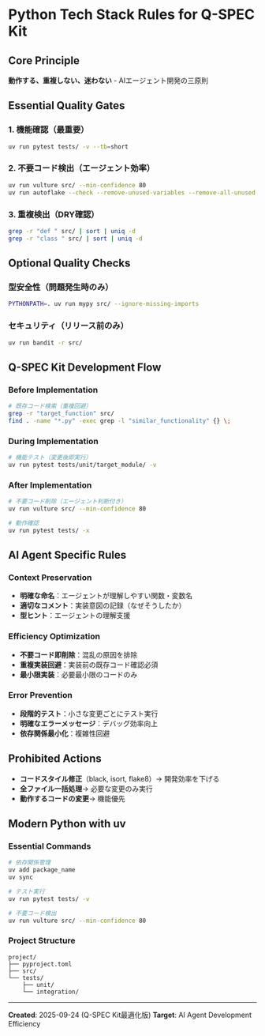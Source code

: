 # Python Tech Stack Rules for Q-SPEC Kit

## Core Principle
**動作する、重複しない、迷わない** - AIエージェント開発の三原則

## Essential Quality Gates

### 1. 機能確認（最重要）
```bash
uv run pytest tests/ -v --tb=short
```

### 2. 不要コード検出（エージェント効率）
```bash
uv run vulture src/ --min-confidence 80
uv run autoflake --check --remove-unused-variables --remove-all-unused-imports --recursive src/
```

### 3. 重複検出（DRY確認）
```bash
grep -r "def " src/ | sort | uniq -d
grep -r "class " src/ | sort | uniq -d
```

## Optional Quality Checks

### 型安全性（問題発生時のみ）
```bash
PYTHONPATH=. uv run mypy src/ --ignore-missing-imports
```

### セキュリティ（リリース前のみ）
```bash
uv run bandit -r src/
```

## Q-SPEC Kit Development Flow

### Before Implementation
```bash
# 既存コード検索（重複回避）
grep -r "target_function" src/
find . -name "*.py" -exec grep -l "similar_functionality" {} \;
```

### During Implementation
```bash
# 機能テスト（変更後即実行）
uv run pytest tests/unit/target_module/ -v
```

### After Implementation
```bash
# 不要コード削除（エージェント判断付き）
uv run vulture src/ --min-confidence 80

# 動作確認
uv run pytest tests/ -x
```

## AI Agent Specific Rules

### Context Preservation
- **明確な命名**：エージェントが理解しやすい関数・変数名
- **適切なコメント**：実装意図の記録（なぜそうしたか）
- **型ヒント**：エージェントの理解支援

### Efficiency Optimization
- **不要コード即削除**：混乱の原因を排除
- **重複実装回避**：実装前の既存コード確認必須
- **最小限実装**：必要最小限のコードのみ

### Error Prevention
- **段階的テスト**：小さな変更ごとにテスト実行
- **明確なエラーメッセージ**：デバッグ効率向上
- **依存関係最小化**：複雑性回避

## Prohibited Actions
- **コードスタイル修正**（black, isort, flake8）→ 開発効率を下げる
- **全ファイル一括処理**→ 必要な変更のみ実行
- **動作するコードの変更**→ 機能優先

## Modern Python with uv

### Essential Commands
```bash
# 依存関係管理
uv add package_name
uv sync

# テスト実行
uv run pytest tests/ -v

# 不要コード検出
uv run vulture src/ --min-confidence 80
```

### Project Structure
```
project/
├── pyproject.toml
├── src/
└── tests/
    ├── unit/
    └── integration/
```

---
**Created**: 2025-09-24 (Q-SPEC Kit最適化版)
**Target**: AI Agent Development Efficiency
